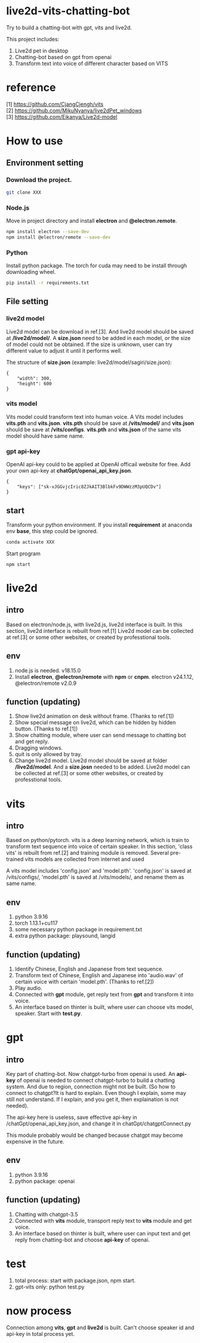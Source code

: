 # live2d-vits-chatting-bot
Try to build a chatting-bot with gpt, vits and live2d. 

This project includes: 
1. Live2d pet in desktop
2. Chatting-bot based on gpt from openai
3. Transform text into voice of different character based on VITS

# reference
[1] https://github.com/CjangCjengh/vits  
[2] https://github.com/MikuNyanya/live2dPet_windows  
[3] https://github.com/Eikanya/Live2d-model

# How to use
## Environment setting
### Download the project.  
```sh
git clone XXX
```
### Node.js
Move in project directory and install **electron** and **@electron.remote**. 
``` sh
npm install electron --save-dev
npm install @electron/remote --save-dev
```
### Python
Install python package. The torch for cuda may need to be install through downloading wheel. 
```sh
pip install -r requirements.txt
```
## File setting
### live2d model
Live2d model can be download in ref.[3]. And live2d model should be saved at **/live2d/model/**. A **size.json** need to be added in each model, or the size of model could not be obtained. If the size is unknown, user can try different value to adjust it until it performs well. 

The structure of **size.json** (example: live2d/model/sagiri/size.json): 
```
{
    "width": 300, 
    "height": 600
}
```
### vits model
Vits model could transform text into human voice. A Vits model includes **vits.pth** and **vits.json**. **vits.pth** should be save at **/vits/model/** and **vits.json** should be save at **/vits/configs**. **vits.pth** and **vits.json** of the same vits model should have same name. 
### gpt api-key
OpenAI api-key could to be applied at OpenAI officail website for free. Add your own api-key at **chatGpt/openai_api_key.json**. 
```
{
    "keys": ["sk-vJGGvjcIric8ZJkAIT3BlbkFv9DWWzzM3pUQCDv"]
}
```
## start
Transform your python environment. If you install **requirement** at anaconda env **base**, this step could be ignored. 
``` sh
conda activate XXX
```
Start program
```
npm start
```

# live2d
## intro
Based on electron/node.js, with live2d.js, live2d interface is built. In this section, live2d interface is rebuilt from ref.[1] Live2d model can be collected at ref.[3] or some other websites, or created by professtional tools. 

## env
1. node.js is needed. v18.15.0
2. Install **electron**, **@electron/remote** with **npm** or **cnpm**. electron v24.1.12, @electron/remote v2.0.9

## function (updating)
1. Show live2d animation on desk without frame. (Thanks to ref.[1])
2. Show special message on live2d, which can be hidden by hidden button. (Thanks to ref.[1])
3. Show chatting module, where user can send message to chatting bot and get reply. 
4. Dragging windows. 
5. quit is only allowed by tray. 
6. Change live2d model. Live2d model should be saved at folder **/live2d/model**. And a **size.josn** needed to be added. Live2d model can be collected at ref.[3] or some other websites, or created by professtional tools. 

# vits
## intro
Based on python/pytorch. vits is a deep learning network, which is train to transform text sequence into voice of certain speaker. In this section, 'class vits' is rebuilt from ref.[2] and training module is removed. Several pre-trained vits models are collected from internet and used

A vits model includes 'config.json' and 'model.pth'. 'config.json' is saved at /vits/configs/, 'model.pth' is saved at /vits/models/, and rename them as same name. 

## env
1. python 3.9.16
2. torch 1.13.1+cu117
3. some necessary python package in requirement.txt
4. extra python package: playsound, langid

## function (updating)
1. Identify Chinese, English and Japanese from text sequence. 
2. Transform text of Chinese, English and Japanese into 'audio.wav' of certain voice with certain 'model.pth'. (Thanks to ref.[2])
3. Play audio. 
4. Connected with **gpt** module, get reply text from **gpt** and transform it into voice. 
5. An interface based on thinter is built, where user can choose vits model, speaker. Start with **test.py**. 

# gpt
## intro
Key part of chatting-bot. Now chatgpt-turbo from openai is used. An **api-key** of openai is needed to connect chatgpt-turbo to build a chatting system. And due to region, connection might not be built. (So how to connect to chatgpt?It is hard to explain. Even though I explain, some may still not understand. If I explain, and you get it, then explaination is not needed). 

The api-key here is useless, save effective api-key in /chatGpt/openai_api_key.json, and change it in chatGpt/chatgptConnect.py

This module probably would be changed because chatgpt may become expensive in the future. 

## env
1. python 3.9.16
2. python package: openai

## function (updating)
1. Chatting with chatgpt-3.5
2. Connected with **vits** module, transport reply text to **vits** module and get voice. 
3. An interface based on thinter is built, where user can input text and get reply from chatting-bot and choose **api-key** of openai. 

# test
1. total process: start with package.json, npm start. 
2. gpt-vits only: python test.py

# now process
Connection among **vits**, **gpt** and **live2d** is built. 
Can't choose speaker id and api-key in total process yet. 
